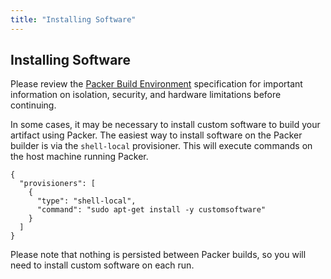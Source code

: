 ```yaml
---
title: "Installing Software"
---
```


## Installing Software

Please review the [Packer Build Environment](/help/packer/builds/build-environment)
specification for important information on isolation, security, and hardware
limitations before continuing.

In some cases, it may be necessary to install custom software to build your
artifact using Packer. The easiest way to install software on the Packer builder
is via the `shell-local` provisioner. This will execute commands on the host
machine running Packer.

    {
      "provisioners": [
        {
          "type": "shell-local",
          "command": "sudo apt-get install -y customsoftware"
        }
      ]
    }

Please note that nothing is persisted between Packer builds, so you will need
to install custom software on each run.
